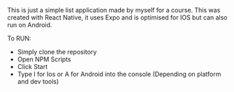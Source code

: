 This is just a simple list application made by myself for a course. 
This was created with React Native, it uses Expo and is optimised for IOS but can also run on Android. 

To RUN: 
- Simply clone the repository
- Open NPM Scripts
- Click Start
- Type I for Ios or A for Android into the console (Depending on platform and dev tools)
